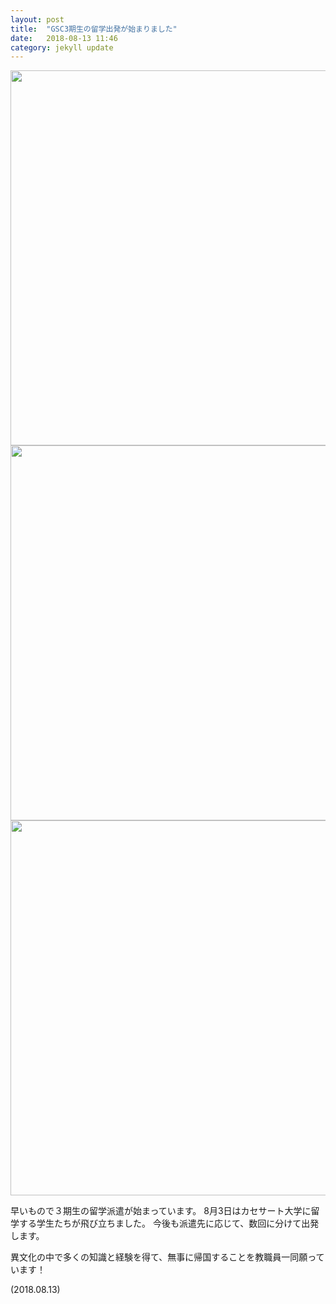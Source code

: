 ```yaml
---
layout: post
title:  "GSC3期生の留学出発が始まりました"
date:   2018-08-13 11:46 
category: jekyll update
---
```

<img src="http://www.gsc.aoyama.ac.jp/assets/images/news/20180813_Mahidol.jpg" width="600">
<img src="http://www.gsc.aoyama.ac.jp/assets/images/news/2018-08-06-Thammasart.jpg" width="600">
<img src="http://www.gsc.aoyama.ac.jp/assets/images/news/P1070260.JPG" width="600">

早いもので３期生の留学派遣が始まっています。
8月3日はカセサート大学に留学する学生たちが飛び立ちました。
今後も派遣先に応じて、数回に分けて出発します。
 
異文化の中で多くの知識と経験を得て、無事に帰国することを教職員一同願っています！

(2018.08.13)

[jekyll-docs]: https://jekyllrb.com/docs/home
[jekyll-gh]:   https://github.com/jekyll/jekyll
[jekyll-talk]: https://talk.jekyllrb.com/
